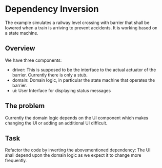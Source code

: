 # Dependency Inversion

The example simulates a railway level crossing with barrier that shall be lowered when a train is arriving to prevent accidents. It is working based on a state machine.

## Overview

We have three components:
* driver: This is supposed to be the interface to the actual actuator of the barrier. Currently there is only a stub.
* domain: Domain logic, in particular the state machine that operates the barrier.
* ui: User Interface for displaying status messages

## The problem

Currently the domain logic depends on the UI component which makes changing the UI or adding an additional UI difficult. 

## Task

Refactor the code by inverting the abovementioned dependency: The UI shall depend upon the domain logic as we expect it to change more frequently.